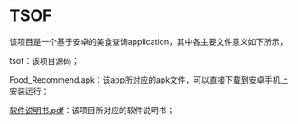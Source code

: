 # TSOF
该项目是一个基于安卓的美食查询application，其中各主要文件意义如下所示，

tsof：该项目源码；

Food_Recommend.apk：该app所对应的apk文件，可以直接下载到安卓手机上安装运行；

[软件说明书.pdf](https://nbviewer.jupyter.org/github/JiaShengLiu111/TSOF/blob/master/%E8%BD%AF%E4%BB%B6%E8%AF%B4%E6%98%8E%E4%B9%A6.pdf)：该项目所对应的软件说明书；

